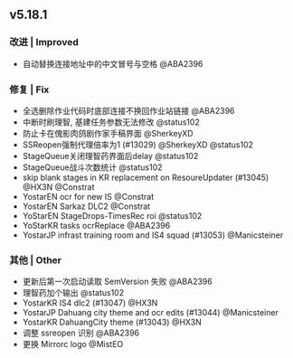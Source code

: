 ## v5.18.1

### 改进 | Improved

* 自动替换连接地址中的中文冒号与空格 @ABA2396

### 修复 | Fix

* 全选删除作业代码时底部连接不换回作业站链接 @ABA2396
* 中断时刷理智, 基建任务参数无法修改 @status102
* 防止卡在傀影肉鸽剧作家手稿界面 @SherkeyXD
* SSReopen强制代理倍率为1 (#13029) @SherkeyXD @status102
* StageQueue关闭理智药界面后delay @status102
* StageQueue战斗次数统计 @status102
* skip blank stages in KR replacement on ResoureUpdater (#13045) @HX3N @Constrat
* YostarEN ocr for new IS @Constrat
* YostarEN Sarkaz DLC2 @Constrat
* YoStarEN StageDrops-TimesRec roi @status102
* YoStarKR tasks ocrReplace @ABA2396
* YostarJP infrast training room and IS4 squad (#13053) @Manicsteiner

### 其他 | Other

* 更新后第一次启动读取 SemVersion 失败 @ABA2396
* 理智药加个输出 @status102
* YostarKR IS4 dlc2 (#13047) @HX3N
* YostarJP Dahuang city theme and ocr edits (#13044) @Manicsteiner
* YostarKR DahuangCity theme (#13043) @HX3N
* 调整 ssreopen 识别 @ABA2396
* 更换 Mirrorc logo @MistEO
